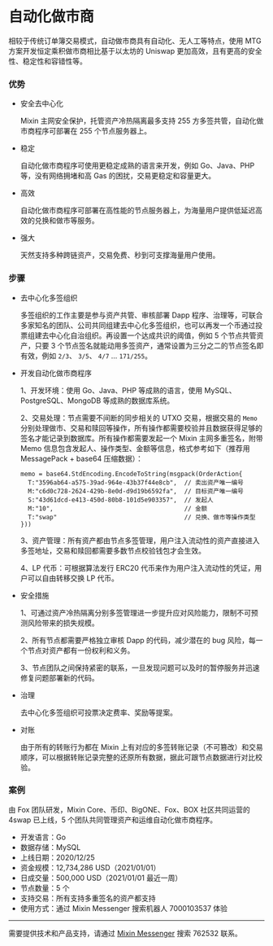 # 自动化做市商

相较于传统订单簿交易模式，自动做市商具有自动化、无人工等特点，使用 MTG 方案开发恒定乘积做市商相比基于以太坊的 Uniswap 更加高效，且有更高的安全性、稳定性和容错性等。

### 优势

- 安全去中心化
  
  Mixin 主网安全保护，托管资产冷热隔离最多支持 255 方多签共管，自动化做市商程序可部署在 255 个节点服务器上。

- 稳定
  
  自动化做市商程序可使用更稳定成熟的语言来开发，例如 Go、Java、PHP 等，没有网络拥堵和高 Gas 的困扰，交易更稳定和容量更大。

- 高效
  
  自动化做市商程序可部署在高性能的节点服务器上，为海量用户提供低延迟高效的兑换和做市等服务。

- 强大

  天然支持多种跨链资产，交易免费、秒到可支撑海量用户使用。

### 步骤

- 去中心化多签组织

  多签组织的工作主要是参与资产共管、审核部署 Dapp 程序、治理等，可联合多家知名的团队、公司共同组建去中心化多签组织，也可以再发一个币通过投票组建去中心化自治组织。再设置一个达成共识的阈值，例如 5 个节点共管资产，只要 3 个节点签名就能动用多签资产，通常设置为三分之二的节点签名即有效，例如 `2/3`、 `3/5`、 `4/7` ... `171/255`。

- 开发自动化做市商程序

  1、开发环境：使用 Go、Java、PHP 等成熟的语言，使用 MySQL、PostgreSQL、MongoDB 等成熟的数据库系统。

  2、交易处理：节点需要不间断的同步相关的 UTXO 交易，根据交易的 `Memo` 分别处理做市、交易和赎回等操作，所有操作都需要校验并且数据获得足够的签名才能记录到数据库。所有操作都需要发起一个 Mixin 主网多重签名，附带 Memo 信息包含发起人、操作类型、金额等信息，格式参考如下（推荐用 MessagePack + base64 压缩数据）：
  ```golang
  memo = base64.StdEncoding.EncodeToString(msgpack(OrderAction{
    T:"3596ab64-a575-39ad-964e-43b37f44e8cb",  // 卖出资产唯一编号
    M:"c6d0c728-2624-429b-8e0d-d9d19b6592fa",  // 目标资产唯一编号
    S:"43d61dcd-e413-450d-80b8-101d5e903357",  // 发起人
    M:"10",                                    // 金额
    T:"swap"                                   // 兑换、做市等操作类型
  }))
  ```

  3、资产管理：所有资产都由节点多签管理，用户注入流动性的资产直接进入多签地址，交易和赎回都需要多数节点校验钱包才会生效。

  4、LP 代币：可根据算法发行 ERC20 代币来作为用户注入流动性的凭证，用户可以自由转移交换 LP 代币。

- 安全措施

  1、可通过资产冷热隔离分别多签管理进一步提升应对风险能力，限制不可预测风险带来的损失规模。

  2、所有节点都需要严格独立审核 Dapp 的代码，减少潜在的 bug 风险，每一个节点对资产都有一份权利和义务。

  3、节点团队之间保持紧密的联系，一旦发现问题可以及时的暂停服务并迅速修复问题部署新的代码。

- 治理

  去中心化多签组织可投票决定费率、奖励等提案。

- 对账

  由于所有的转账行为都在 Mixin 上有对应的多签转账记录（不可篡改）和交易顺序，可以根据转账记录完整的还原所有数据，据此可跟节点数据进行对比校验。

### 案例

由 Fox 团队研发，Mixin Core、币印、BigONE、Fox、BOX 社区共同运营的 4swap 已上线，5 个团队共同管理资产和运维自动化做市商程序。

- 开发语言：Go
- 数据存储：MySQL
- 上线日期：2020/12/25
- 资金规模：12,734,286 USD（2021/01/01）
- 日成交量：500,000 USD（2021/01/01 最近一周）
- 节点数量：5 个
- 支持交易：所有支持多重签名的资产都支持
- 使用方式：通过 Mixin Messenger 搜索机器人 7000103537 体验

---
需要提供技术和产品支持，请通过 [Mixin Messenger](https://w3c.group/c/1609251387450619) 搜索 762532 联系。
